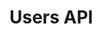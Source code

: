 # Users API

<div id='redoc-container'>
</div>
<script>
    (function() {
        Redoc.init('/static/_static/api/platform_users_authorized_api.json', {}, document.getElementById('redoc-container'), () => {window.prepareRedocMenu ? window.prepareRedocMenu() : setTimeout(()=>{window.prepareRedocMenu()}, 2000)});
    })();
</script>
